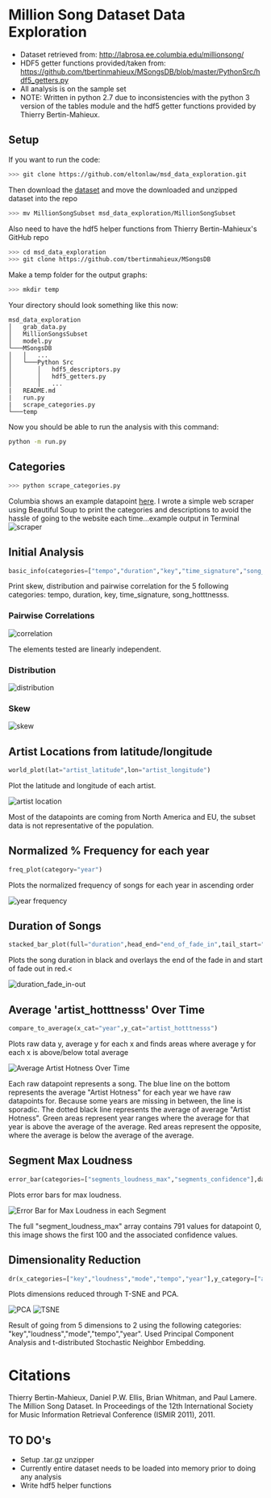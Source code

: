 # Million Song Dataset Data Exploration

* Dataset retrieved from: http://labrosa.ee.columbia.edu/millionsong/
* HDF5 getter functions provided/taken from: https://github.com/tbertinmahieux/MSongsDB/blob/master/PythonSrc/hdf5_getters.py
* All analysis is on the sample set
* NOTE: Written in python 2.7 due to inconsistencies with the python 3 version of the tables module and the hdf5 getter functions provided by Thierry Bertin-Mahieux.

## Setup

If you want to run the code: 
``` bash
>>> git clone https://github.com/eltonlaw/msd_data_exploration.git
```
Then download the [dataset](https://labrosa.ee.columbia.edu/millionsong/pages/getting-dataset) and move the downloaded and unzipped dataset into the repo

``` bash
>>> mv MillionSongSubset msd_data_exploration/MillionSongSubset
```

Also need to have the hdf5 helper functions from Thierry Bertin-Mahieux's GitHub repo

``` bash
>>> cd msd_data_exploration
>>> git clone https://github.com/tbertinmahieux/MSongsDB
```

Make a temp folder for the output graphs:
``` bash
>>> mkdir temp
```

Your directory should look something like this now:
```
msd_data_exploration
│   grab_data.py
│   MillionSongsSubset
│   model.py
└───MSongsDB
│   │   ...
│   └───Python Src
│       │   hdf5_descriptors.py
│       │   hdf5_getters.py
│       │   ...
|   README.md
|   run.py
|   scrape_categories.py
└───temp
```
Now you should be able to run the analysis with this command:
``` bash
python -m run.py
```
## Categories
``` bash
>>> python scrape_categories.py 
```
Columbia shows an example datapoint [here](https://labrosa.ee.columbia.edu/millionsong/pages/example-track-description). I wrote a simple web scraper using Beautiful Soup to print the categories and descriptions to avoid the hassle of going to the website each time...example output in Terminal
![scraper](https://cloud.githubusercontent.com/assets/14999531/23847478/e851a4d8-07a8-11e7-8fdc-72e935c27a34.png)

## Initial Analysis
``` python
basic_info(categories=["tempo","duration","key","time_signature","song_hotttnesss"])
```
Print skew, distribution and pairwise correlation for the 5 following categories: tempo, duration, key, time_signature, song_hotttnesss.

### Pairwise Correlations
![correlation](https://cloud.githubusercontent.com/assets/14999531/20969484/27544d5e-bc57-11e6-9b66-f970332594be.png)
<p>The elements tested are linearly independent.</p>

### Distribution
![distribution](https://cloud.githubusercontent.com/assets/14999531/20969483/2747d84e-bc57-11e6-97f2-f3762c45b8d6.png)

### Skew
![skew](https://cloud.githubusercontent.com/assets/14999531/20969485/275640f0-bc57-11e6-8ac2-23b19021db12.png)


## Artist Locations from latitude/longitude 
``` python
world_plot(lat="artist_latitude",lon="artist_longitude")
```
Plot the latitude and longitude of each artist.

![artist location](https://cloud.githubusercontent.com/assets/14999531/20470597/14aa9c6c-af78-11e6-8be5-fabc7a74490a.png)
<p>Most of the datapoints are coming from North America and EU, the subset data is not representative of the population.</p> 

## Normalized % Frequency for each year
``` python
freq_plot(category="year")
```
Plots the normalized frequency of songs for each year in ascending order

![year frequency](https://cloud.githubusercontent.com/assets/14999531/20555335/826f03b0-b12f-11e6-89af-9a5e08b9627e.png)

## Duration of Songs
``` python
stacked_bar_plot(full="duration",head_end="end_of_fade_in",tail_start="start_of_fade_out")
```
Plots the song duration in black and overlays the end of the fade in and start of fade out in red.<


![duration_fade_in-out](https://cloud.githubusercontent.com/assets/14999531/21753100/2ff79590-d5b3-11e6-8485-bff39b356f28.png)


## Average 'artist_hotttnesss' Over Time
``` python
compare_to_average(x_cat="year",y_cat="artist_hotttnesss")
```
Plots raw data y, average y for each x and finds areas where average y for each x is above/below total average 

![Average Artist Hotness Over Time](https://cloud.githubusercontent.com/assets/14999531/21758068/caa63ff4-d605-11e6-8fa0-24ab67a33d79.png)
<p>Each raw datapoint represents a song. The blue line on the bottom represents the average "Artist Hotness" for each year we have raw datapoints for. Because some years are missing in between, the line is sporadic. The dotted black line represents the average of average "Artist Hotness". Green areas represent year ranges where the average for that year is above the average of the average. Red areas represent the opposite, where the average is below the average of the average.</p>

## Segment Max Loudness
``` python
error_bar(categories=["segments_loudness_max","segments_confidence"],data_start=[0,1],sec_i[0,100])
```
Plots error bars for max loudness.

![Error Bar for Max Loudness in each Segment](https://cloud.githubusercontent.com/assets/14999531/21872608/5d305796-d837-11e6-92bb-ba4ce6925b20.png)
<p>The full "segment_loudness_max" array contains 791 values for datapoint 0, this image shows the first 100 and the associated confidence values.</p>

## Dimensionality Reduction
``` python
dr(x_categories=["key","loudness","mode","tempo","year"],y_category=["artist_mbtags","artist_mbtags_count"])
```
Plots dimensions reduced through T-SNE and PCA. 

![PCA](https://cloud.githubusercontent.com/assets/14999531/21970558/5cd4bc9c-db75-11e6-89b3-f0faa08cab50.png)
![TSNE](https://cloud.githubusercontent.com/assets/14999531/21970562/6e2ccd40-db75-11e6-8f79-35dcbb2b0549.png
)
<p>Result of going from 5 dimensions to 2 using the following categories: "key","loudness","mode","tempo","year". Used Principal Component Analysis and t-distributed Stochastic Neighbor Embedding.</p>

# Citations

Thierry Bertin-Mahieux, Daniel P.W. Ellis, Brian Whitman, and Paul Lamere. 
The Million Song Dataset. In Proceedings of the 12th International Society
for Music Information Retrieval Conference (ISMIR 2011), 2011.


## TO DO's
* Setup .tar.gz unzipper
* Currently entire dataset needs to be loaded into memory prior to doing any analysis 
* Write hdf5 helper functions 
